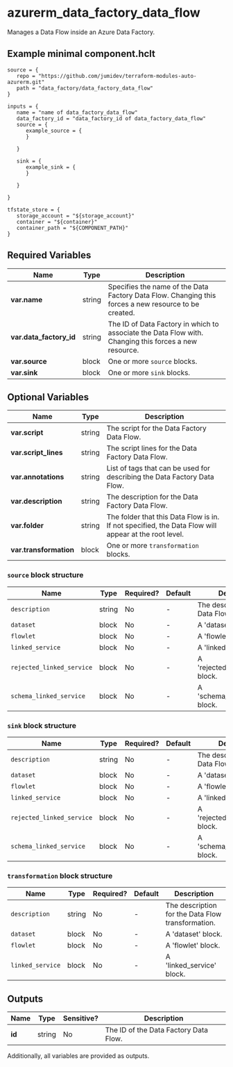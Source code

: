 # azurerm_data_factory_data_flow

Manages a Data Flow inside an Azure Data Factory.

## Example minimal component.hclt

```hcl
source = {
   repo = "https://github.com/jumidev/terraform-modules-auto-azurerm.git" 
   path = "data_factory/data_factory_data_flow" 
}

inputs = {
   name = "name of data_factory_data_flow" 
   data_factory_id = "data_factory_id of data_factory_data_flow" 
   source = {
      example_source = {
      }
  
   }
 
   sink = {
      example_sink = {
      }
  
   }
 
}

tfstate_store = {
   storage_account = "${storage_account}" 
   container = "${container}" 
   container_path = "${COMPONENT_PATH}" 
}

```

## Required Variables

| Name | Type |  Description |
| ---- | --------- |  ----------- |
| **var.name** | string |  Specifies the name of the Data Factory Data Flow. Changing this forces a new resource to be created. | 
| **var.data_factory_id** | string |  The ID of Data Factory in which to associate the Data Flow with. Changing this forces a new resource. | 
| **var.source** | block |  One or more `source` blocks. | 
| **var.sink** | block |  One or more `sink` blocks. | 

## Optional Variables

| Name | Type |  Description |
| ---- | --------- |  ----------- |
| **var.script** | string |  The script for the Data Factory Data Flow. | 
| **var.script_lines** | string |  The script lines for the Data Factory Data Flow. | 
| **var.annotations** | string |  List of tags that can be used for describing the Data Factory Data Flow. | 
| **var.description** | string |  The description for the Data Factory Data Flow. | 
| **var.folder** | string |  The folder that this Data Flow is in. If not specified, the Data Flow will appear at the root level. | 
| **var.transformation** | block |  One or more `transformation` blocks. | 

### `source` block structure

| Name | Type | Required? | Default | Description |
| ---- | ---- | --------- | ------- | ----------- |
| `description` | string | No | - | The description for the Data Flow Source. |
| `dataset` | block | No | - | A 'dataset' block. |
| `flowlet` | block | No | - | A 'flowlet' block. |
| `linked_service` | block | No | - | A 'linked_service' block. |
| `rejected_linked_service` | block | No | - | A 'rejected_linked_service' block. |
| `schema_linked_service` | block | No | - | A 'schema_linked_service' block. |

### `sink` block structure

| Name | Type | Required? | Default | Description |
| ---- | ---- | --------- | ------- | ----------- |
| `description` | string | No | - | The description for the Data Flow Source. |
| `dataset` | block | No | - | A 'dataset' block. |
| `flowlet` | block | No | - | A 'flowlet' block. |
| `linked_service` | block | No | - | A 'linked_service' block. |
| `rejected_linked_service` | block | No | - | A 'rejected_linked_service' block. |
| `schema_linked_service` | block | No | - | A 'schema_linked_service' block. |

### `transformation` block structure

| Name | Type | Required? | Default | Description |
| ---- | ---- | --------- | ------- | ----------- |
| `description` | string | No | - | The description for the Data Flow transformation. |
| `dataset` | block | No | - | A 'dataset' block. |
| `flowlet` | block | No | - | A 'flowlet' block. |
| `linked_service` | block | No | - | A 'linked_service' block. |



## Outputs

| Name | Type | Sensitive? | Description |
| ---- | ---- | --------- | --------- |
| **id** | string | No  | The ID of the Data Factory Data Flow. | 

Additionally, all variables are provided as outputs.
